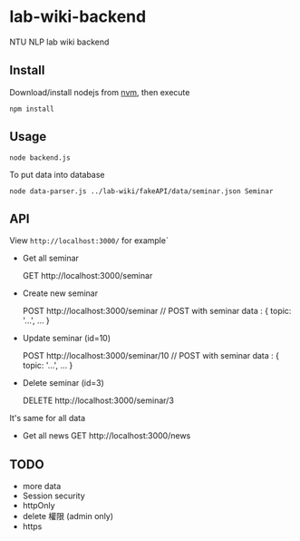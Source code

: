 # lab-wiki-backend
NTU NLP lab wiki backend

## Install
Download/install nodejs from [nvm](https://nodejs.org/en/download/package-manager/#nvm), then execute
    
    npm install

## Usage

    node backend.js

To put data into database

    node data-parser.js ../lab-wiki/fakeAPI/data/seminar.json Seminar



## API

View `http://localhost:3000/` for example`

- Get all seminar

    GET  http://localhost:3000/seminar

- Create new seminar

    POST http://localhost:3000/seminar
    // POST with seminar data : { topic: '...', ... }

- Update seminar (id=10)

    POST http://localhost:3000/seminar/10
    // POST with seminar data : { topic: '...', ... }

- Delete seminar (id=3)

    DELETE http://localhost:3000/seminar/3

It's same for all data

- Get all news
    GET  http://localhost:3000/news


## TODO
- more data
- Session security
- httpOnly
- delete 權限 (admin only)
- https

